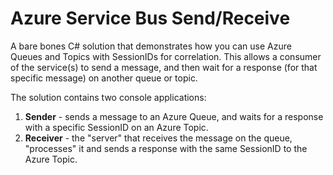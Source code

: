 # Azure Service Bus Send/Receive

A bare bones C# solution that demonstrates how you can use Azure Queues and Topics with SessionIDs for correlation. This allows a consumer of the service(s) to send a message, and then wait for a response (for that specific message) on another queue or topic.

The solution contains two console applications:

1. **Sender** - sends a message to an Azure Queue, and waits for a response with a specific SessionID on an Azure Topic.
2. **Receiver** - the "server" that receives the message on the queue, "processes" it and sends a response with the same SessionID to the Azure Topic.
